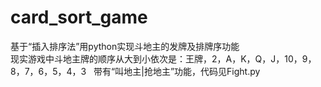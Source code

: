 # card_sort_game
基于“插入排序法”用python实现斗地主的发牌及排牌序功能      
现实游戏中斗地主牌的顺序从大到小依次是：王牌，2，A，K，Q，J，10，9，8，7，6，5，4，3
            
带有“叫地主|抢地主”功能，代码见Fight.py  


